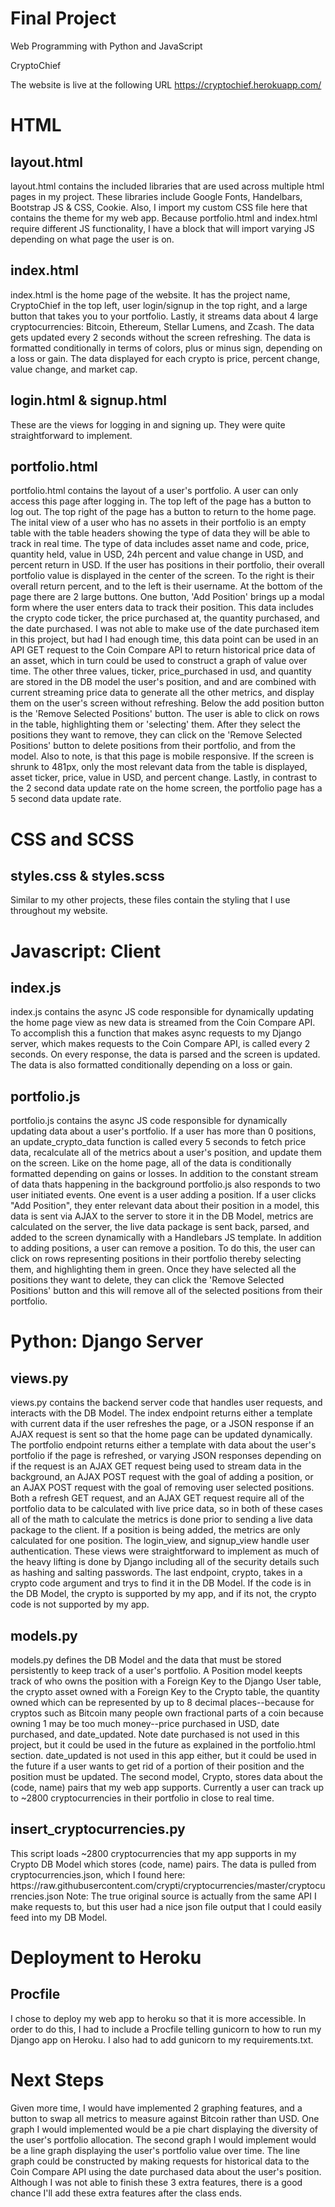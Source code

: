 # Final Project

Web Programming with Python and JavaScript

CryptoChief

The website is live at the following URL
<a href="https://cryptochief.herokuapp.com/">https://cryptochief.herokuapp.com/</a>

<h1>HTML</h1>

<h2>layout.html</h2>
<p>
layout.html contains the included libraries that are used across multiple html pages in my project.
These libraries include Google Fonts, Handelbars, Bootstrap JS & CSS, Cookie. Also, I import
my custom CSS file here that contains the theme for my web app. Because portfolio.html and index.html
require different JS functionality, I have a block that will import varying JS depending on what page the user is on.
</p>

<h2>index.html</h2>
<p>
index.html is the home page of the website. It has the project name, CryptoChief in the top left, user login/signup in the top
right, and a large button that takes you to your portfolio. Lastly, it streams data about 4 large cryptocurrencies: Bitcoin,
Ethereum, Stellar Lumens, and Zcash. The data gets updated every 2 seconds without the screen refreshing.
The data is formatted conditionally in terms of colors, plus or minus sign, depending on a loss or gain. The data displayed
for each crypto is price, percent change, value change, and market cap.
</p>

<h2>login.html & signup.html</h2>
<p>
These are the views for logging in and signing up. They were quite straightforward to implement.
</p>

<h2>portfolio.html</h2>
<p>
portfolio.html contains the layout of a user's portfolio. A user can only access this page after logging in.
The top left of the page has a button to log out. The top right of the page has a button to return to the home page.
The inital view of a user who has no assets in their portfolio is an empty table with the table headers showing the type of data
they will be able to track in real time. The type of data includes asset name and code, price, quantity held, value in USD,
24h percent and value change in USD, and percent return in USD. If the user has positions in their portfolio, their overall portfolio
value is displayed in the center of the screen. To the right is their overall return percent, and to the left is their username.
At the bottom of the page there are 2 large buttons. One button, 'Add Position' brings up a modal form where the user enters data to track their position. This data includes the
crypto code ticker, the price purchased at, the quantity purchased, and the date purchased. I was not able to make use of the date purchased
item in this project, but had I had enough time, this data point can be used in an API GET request to the Coin Compare API
to return historical price data of an asset, which in turn could be used to construct a graph of value over time.
The other three values, ticker, price_purchased in usd, and quantity are stored in the DB model the user's position, and
and are combined with current streaming price data to generate all the other metrics, and display them on the user's screen
without refreshing. Below the add position button is the 'Remove Selected Positions' button. The user is able to
click on rows in the table, highlighting them or 'selecting' them. After they select the positions they want to remove,
they can click on the 'Remove Selected Positions' button to delete positions from their portfolio, and from the model.
Also to note, is that this page is mobile responsive. If the screen is shrunk to 481px, only the most relevant data from the table
is displayed, asset ticker, price, value in USD, and percent change. Lastly, in contrast to the 2 second data update rate on the home
screen, the portfolio page has a 5 second data update rate.
</p>

<h1>CSS and SCSS</h1>
<h2>styles.css & styles.scss</h2>
<p>Similar to my other projects, these files contain the styling that I use throughout my website.</p>

<h1>Javascript: Client</h1>
<h2>index.js</h2>
<p>
index.js contains the async JS code responsible for dynamically updating the home page
view as new data is streamed from the Coin Compare API. To accomplish this a function that makes async requests to my
Django server, which makes requests to the Coin Compare API, is called every 2 seconds. On every response, the data is parsed
and the screen is updated. The data is also formatted conditionally depending on a loss or gain.
</p>

<h2>portfolio.js</h2>
<p>
portfolio.js contains the async JS code responsible for dynamically updating data about a user's portfolio. If
a user has more than 0 positions, an update_crypto_data function is called every 5 seconds to fetch price data, recalculate
all of the metrics about a user's position, and update them on the screen. Like on the home page, all of the data is conditionally
formatted depending on gains or losses. In addition to the constant stream of data thats happening in the background portfolio.js
also responds to two user initiated events. One event is a user adding a position. If a user clicks "Add Position", they enter
relevant data about their position in a model, this data is sent via AJAX to the server to store it in the DB Model, metrics are
calculated on the server, the live data package is sent back, parsed, and added to the screen dynamically with a Handlebars JS
template. In addition to adding positions, a user can remove a position. To do this, the user can click on rows representing
positions in their portfolio thereby selecting them, and highlighting them in green. Once they have selected all the positions
they want to delete, they can click the 'Remove Selected Positions' button and this will remove all of the selected positions
from their portfolio.
</p>

<h1>Python: Django Server</h1>
<h2>views.py</h2>
<p>
views.py contains the backend server code that handles user requests, and interacts with the DB Model. The index endpoint
returns either a template with current data if the user refreshes the page, or a JSON response if an AJAX request is sent so
that the home page can be updated dynamically. The portfolio endpoint returns either a template with data about the user's portfolio
if the page is refreshed, or varying JSON responses depending on if the request is an AJAX GET request being used to stream data
in the background, an AJAX POST request with the goal of adding a position, or an AJAX POST request with the goal of removing user
selected positions. Both a refresh GET request, and an AJAX GET request require all of the portfolio data to be calculated with
live price data, so in both of these cases all of the math to calculate the metrics is done prior to sending a live data package to the client.
If a position is being added, the metrics are only calculated for one position. The login_view, and signup_view handle
user authentication. These views were straightforward to implement as much of the heavy lifting is done by Django including
all of the security details such as hashing and salting passwords. The last endpoint, crypto, takes in a crypto code argument
and trys to find it in the DB Model. If the code is in the DB Model, the crypto is supported by my app, and if its not, the crypto
code is not supported by my app.
</p>

<h2>models.py</h2>
<p>
models.py defines the DB Model and the data that must be stored persistently to keep track of a user's portfolio.
A Position model keepts track of who owns the position with a Foreign Key to the Django User table, the crypto asset
owned with a Foreign Key to the Crypto table, the quantity owned which can be represented by up to 8 decimal places--because
for cryptos such as Bitcoin many people own fractional parts of a coin because owning 1 may be too much money--price purchased in USD,
date purchased, and date_updated. Note date purchased is not used in this project, but it could be used in the future as explained
in the portfolio.html section. date_updated is not used in this app either, but it could be used in the future if a user wants
to get rid of a portion of their position and the position must be updated.
The second model, Crypto, stores data about the (code, name) pairs that my web app supports. Currently a user can track
up to ~2800 cryptocurrencies in their portfolio in close to real time.
</p>

<h2>insert_cryptocurrencies.py</h2>
<p>
This script loads ~2800 cryptocurrencies that my app supports in my Crypto DB Model which stores (code, name) pairs.
The data is pulled from cryptocurrencies.json, which I found here:
https://raw.githubusercontent.com/crypti/cryptocurrencies/master/cryptocurrencies.json
Note: The true original source is actually from the same API I make requests to, but this user had a nice json file
output that I could easily feed into my DB Model.
</p>

<h1>Deployment to Heroku</h1>

<h2>Procfile</h2>
<p>I chose to deploy my web app to heroku so that it is more accessible. In order to do this, I had to include a
Procfile telling gunicorn to how to run my Django app on Heroku. I also had to add gunicorn to my requirements.txt.
</p>

<h1>Next Steps</h1>
<p>
Given more time, I would have implemented 2 graphing features, and a button to swap all metrics to measure against Bitcoin
rather than USD. One graph I would implemented would be a pie chart displaying the diversity of the user's
portfolio allocation. The second graph I would implement would be a line graph displaying the user's portfolio value
over time. The line graph could be constructed by making requests for historical data to the Coin Compare API using
the date purchased data about the user's position. Although I was not able to finish these 3 extra features,
there is a good chance I'll add these extra features after the class ends.
</p>